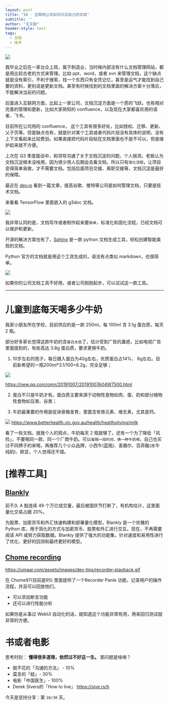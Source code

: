 ```yaml
---
layout: post
title: "10 - 互联网公司如何沉淀自己的文档"
subtitle: ''
author: "叉叉敌"
header-style: text
tags:
  - 文档
  - 技术
---
```


![](https://gitee.com/chasays/mdPic/raw/master/uPic/JqLZEL.jpg)

我毕业之后在一家台企上班，属于制造业，当时候内部没有什么文档管理网站，都是用比较古老的方式来管理。比如 ppt、word，或者 svn 来管理文档，这个缺点就是没有索引，不利于搜索，找一个东西只有全凭记忆，甚至是运气才能找到自己要的资料，更别说是更新文档。甚至有时候找到的文档里面的解决方案十分落后，不能解决当前的问题。

后面进入互联网方面，比起上一家公司，文档沉淀方面是一个质的飞跃。也有相对完善的管理和更新，比如大家熟知的 confluence，以及现在大家都喜欢用的语雀、飞书。

目前所在公司用的 confluence， 这个工具有很多好处，比如授权、迁移、更新、父子页等。但是缺点也有，就是针对某个工具或者代码片段没有具体的说明，没有上下文看起来比较费劲。如果直接把代码片段贴在文档里面也不是不可以，但是维护起来就不方便。

上次在 Q3 季度面谈中，和领导沟通了关于文档沉淀的问题。个人揣测，老板认为文档沉淀根本没啥用，因为很少用人后期会去看文档，所以只有`简化流程`，让项目变得简单易做，才不需要文档。包括后面项目交接、离职交接等，文档沉淀是最好的保障。


最近在 [dev.io](https://dev.to/doctave/how-google-twitter-and-spotify-built-a-culture-of-documentation-3e0m) 看到一篇文章，提高谷歌、推特等公司是如何管理文档，只要是技术文档。

来看看 TensorFlow 里面嵌入的  g3doc 文档。

![](https://gitee.com/chasays/mdPic/raw/master/uPic/DOum3n.jpg)

我非常认同的是，文档写作或者制作起来要`简单`，标准化和固化流程，已经文档可以维护和更新。

开源的解决方案也有了，[Sphinx](https://www.sphinx-doc.org/en/master/#) 是一款 python 文档生成工具，轻松创建智能美观的文档。

Python 官方的文档就是用这个工具生成的，语法有点类似 markdown，也很简单。

![](https://gitee.com/chasays/mdPic/raw/master/uPic/JGkw8Y.png)

如果你的公司文档工具不好用，或者公司刚刚起步，可以试试这一款工具。

---

# 儿童到底每天喝多少牛奶

我家小朋友所在学校，目前供应的是一款 250ml，每 100ml 含 3.1g 蛋白质，每天 2 瓶。

部分好多家长觉得这款牛奶的含`蛋白太低`了，估计受到广告的蛊惑，比如电视广告里面提到的，有些高达 3.8g 蛋白质，要求更换牛奶。


1. 10岁左右的孩子，每日摄入蛋白为40g左右，优质蛋白占14%， 6g左右。目前新希望的一瓶200ml*3.1/100=6.2g，完全足够；

![](https://gitee.com/chasays/mdPic/raw/master/uPic/l25b0fc4107d00dce7888b97c1156fb35-s-m49f11a6c358678278fe3060f06e0b314.jpg)

https://new.qq.com/omn/20191007/20191007A04W7500.html

2. 蛋白不只是牛奶才有。蛋白质主要来源于动物性食物如肉、蛋、奶和部分植物性食物如豆类、谷类；


3. 牛奶最重要的作用是促进骨骼发育，里面含有铁元素、维生素，尤其是钙。

![](https://gitee.com/chasays/mdPic/raw/master/uPic/l7a6dd058adb228bad516c531b546aaaf-s-m1d72fb907b20c80d3710a276dbd63e3f.jpg)
https://www.betterhealth.vic.gov.au/health/healthyliving/milk


看了一些文档，就我个人的观点，牛奶每天 2 瓶就够了。还有一个为了降低「风险」，不要喝同一款、同一个厂商牛奶。可以`每隔一段时间，换一种牛奶喝`，自己也买过不同牌子的来喝，再推荐几个小众品牌，小西牛(蓝瓶)、麦趣尔、百菲酪(水牛纯奶)、欧亚，个人觉得还不错。




# [推荐工具]

## [Blankly](https://github.com/Blankly-Finance/Blankly)

前不久 A 股连续 49 个万亿成交量，最后被国庆节打断了，有机构估计，这里面量化交易占据 20%。

为股票、加密货币和外汇快速构建和部署量化模型，Blankly 是一个优雅的 Python 库，用于简化的方式与加密货币、股票和外汇进行交互。现在，不再需要阅读 API 或努力获取数据。Blankly 提供了强大的功能集，针对速度和易用性进行了优化、更好的回测和最终更好的模型。


## [Chome recording](https://umaar.com/dev-tips/248-recorder-playback/)

https://umaar.com/assets/images/dev-tips/recorder-playback.gif

在 Chome97(目前是95) 里面提供了一个Recorder Panle 功能，记录用户的操作流程，并且可以回放他们。
- 可以添加断言功能
- 还可以进行性能分析

如果你是从事过 WebUI 自动化的话，就知道这个功能非常有用，用来回归测试就非常的方便。


# 书或者电影

思考时刻： **懂得很多道理，依然过不好这一生。**
那问题是啥喃？

- 脱不花的「沟通的方法」 - 10%
- 莫言的「蛙」- 30%
- 电影「中国医生」- 100%
- Derek Sivers的「How to live」 https://sive.rs/h





今天是坚持分享：第 `10/30` 天。

